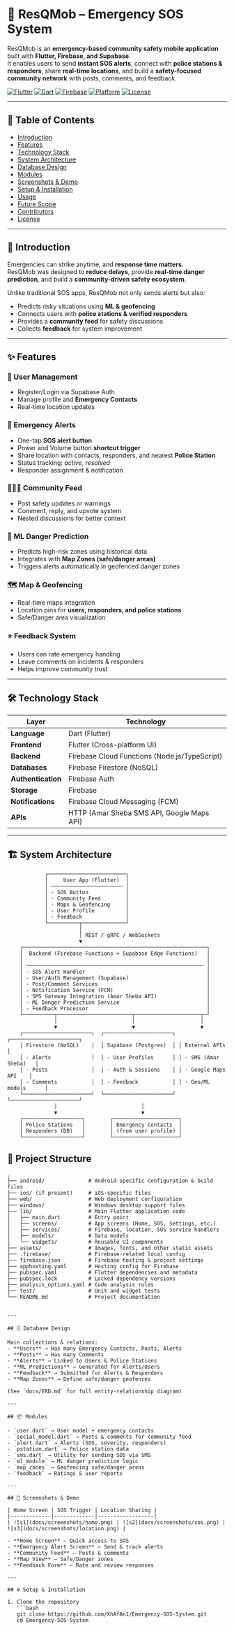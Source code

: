 # 🚨 ResQMob – Emergency SOS System  

ResQMob is an **emergency-based community safety mobile application** built with **Flutter, Firebase, and Supabase**.  
It enables users to send **instant SOS alerts**, connect with **police stations & responders**, share **real-time locations**, and build a **safety-focused community network** with posts, comments, and feedback.  

[![Flutter](https://img.shields.io/badge/Flutter-3.x-blue?logo=flutter)](https://flutter.dev)
[![Dart](https://img.shields.io/badge/Dart-3.x-blue?logo=dart)](https://dart.dev)
[![Firebase](https://img.shields.io/badge/Firebase-Backend-orange?logo=firebase)](https://firebase.google.com)
[![Platform](https://img.shields.io/badge/Platform-Android%20%7C%20iOS%20%7C%20Web%20%7C%20Windows-success)]()
[![License](https://img.shields.io/badge/License-Unspecified-lightgrey)]()

---

## 📖 Table of Contents
- [Introduction](#introduction)
- [Features](#features)
- [Technology Stack](#technology-stack)
- [System Architecture](#system-architecture)
- [Database Design](#database-design)
- [Modules](#modules)
- [Screenshots & Demo](#screenshots--demo)
- [Setup & Installation](#setup--installation)
- [Usage](#usage)
- [Future Scope](#future-scope)
- [Contributors](#contributors)
- [License](#license)

---

## 📝 Introduction
Emergencies can strike anytime, and **response time matters**.  
ResQMob was designed to **reduce delays**, provide **real-time danger prediction**, and build a **community-driven safety ecosystem**.  

Unlike traditional SOS apps, ResQMob not only sends alerts but also:  
- Predicts risky situations using **ML & geofencing**  
- Connects users with **police stations & verified responders**  
- Provides a **community feed** for safety discussions  
- Collects **feedback** for system improvement  

---

## ✨ Features

### 👤 User Management
- Register/Login via Supabase Auth  
- Manage profile and **Emergency Contacts**  
- Real-time location updates  

### 🚨 Emergency Alerts
- One-tap **SOS alert button**
- Power and Volume button **shortcut trigger**
- Share location with contacts, responders, and nearest **Police Station**  
- Status tracking: *active, resolved*  
- Responder assignment & notification  

### 🧑‍🤝‍🧑 Community Feed
- Post safety updates or warnings  
- Comment, reply, and upvote system  
- Nested discussions for better context  

### 🧠 ML Danger Prediction
- Predicts high-risk zones using historical data  
- Integrates with **Map Zones (safe/danger areas)**  
- Triggers alerts automatically in geofenced danger zones  

### 🗺️ Map & Geofencing
- Real-time maps integration  
- Location pins for **users, responders, and police stations**  
- Safe/Danger area visualization  

### ⭐ Feedback System
- Users can rate emergency handling  
- Leave comments on incidents & responders  
- Helps improve community trust  

---

## 🛠 Technology Stack

| Layer              | Technology |
|--------------------|------------|
| **Language**       | Dart (Flutter) |
| **Frontend**       | Flutter (Cross-platform UI) |
| **Backend**        | Firebase Cloud Functions (Node.js/TypeScript) |
| **Databases**      | Firebase Firestore (NoSQL) |
| **Authentication** | Firebase Auth |
| **Storage**        | Firebase  |
| **Notifications**  | Firebase Cloud Messaging (FCM) |
| **APIs**           | HTTP (Amar Sheba SMS API, Google Maps API) |

---

## 🏗 System Architecture
                ┌─────────────────────────┐
                │     User App (Flutter)  │
                │ ─────────────────────── │
                │ - SOS Button            │
                │ - Community Feed        │
                │ - Maps & Geofencing     │
                │ - User Profile          │
                │ - Feedback              │
                └──────────┬──────────────┘
                           │
                           │ REST / gRPC / WebSockets
                           ▼
        ┌───────────────────────────────────────────────────────────┐
        │  Backend (Firebase Functions + Supabase Edge Functions)   │
        │                                                           │
        │ ───────────────────────────────────────────────────────── │
        │ - SOS Alert Handler                                       │
        │ - User/Auth Management (Supabase)                         │
        │ - Post/Comment Services                                   │
        │ - Notification Service (FCM)                              │
        │ - SMS Gateway Integration (Amar Sheba API)                │
        │ - ML Danger Prediction Service                            │
        │ - Feedback Processor                                      │
        └──────────┬────────────────────────┬─────────────────────┬─┘
                   │                        │                     │
                   ▼                        ▼                     ▼
        ┌──────────────────────┐  ┌──────────────────────┐ ┌──────────────────────┐
        │ Firestore (NoSQL)    │  │ Supabase (Postgres)  │ │ External APIs        │
        │ - Alerts             │  │ - User Profiles      │ │ - SMS (Amar Sheba)   │
        │ - Posts              │  │ - Auth & Sessions    │ │ - Google Maps API    │
        │ - Comments           │  │ - Feedback           │ │ - Geo/ML models      │
        └──────────────────────┘  └──────────────────────┘ └──────────────────────┘
                   │                           │
                   ▼                           ▼
        ┌───────────────────┐        ┌─────────────────────┐
        │ Police Stations   │        │ Emergency Contacts  │
        │ Responders (DB)   │        │ (from user profile) │
        └───────────────────┘        └─────────────────────┘


## 📁 Project Structure

```plaintext
.
├── android/              # Android-specific configuration & build files
├── ios/ (if present)     # iOS-specific files
├── web/                  # Web deployment configuration
├── windows/              # Windows desktop support files
├── lib/                  # Main Flutter application code
│   ├── main.dart         # Entry point
│   ├── screens/          # App screens (Home, SOS, Settings, etc.)
│   ├── services/         # Firebase, location, SOS service handlers
│   ├── models/           # Data models
│   └── widgets/          # Reusable UI components
├── assets/               # Images, fonts, and other static assets
├── .firebase/            # Firebase-related local config
├── firebase.json         # Firebase hosting & project settings
├── apphosting.yaml       # Hosting config for Firebase
├── pubspec.yaml          # Flutter dependencies and metadata
├── pubspec.lock          # Locked dependency versions
├── analysis_options.yaml # Code analysis rules
├── test/                 # Unit and widget tests
└── README.md             # Project documentation


---

## 🗄 Database Design

Main collections & relations:
- **Users** → Has many Emergency Contacts, Posts, Alerts  
- **Posts** → Has many Comments  
- **Alerts** → Linked to Users & Police Stations  
- **ML Predictions** → Generated for Alerts/Users  
- **Feedback** → Submitted for Alerts & Responders  
- **Map Zones** → Define safe/danger geofences  

(See `docs/ERD.md` for full entity-relationship diagram)

---

## 📦 Modules

- `user.dart` → User model + emergency contacts  
- `social_model.dart` → Posts & comments for community feed  
- `alert.dart` → Alerts (SOS, severity, responders)  
- `pstation.dart` → Police station data  
- `sms.dart` → Utility for sending SOS via SMS  
- `ml_module` → ML danger prediction logic  
- `map_zones` → Geofencing safe/danger areas  
- `feedback` → Ratings & user reports  

---

## 📸 Screenshots & Demo

| Home Screen | SOS Trigger | Location Sharing |
|-------------|-------------|------------------|
| ![s1](docs/screenshots/home.png) | ![s2](docs/screenshots/sos.png) | ![s3](docs/screenshots/location.png) |

- **Home Screen** – Quick access to SOS  
- **Emergency Alert Screen** – Send & track alerts  
- **Community Feed** – Posts & comments  
- **Map View** – Safe/Danger zones  
- **Feedback Form** – Rate and review responses  

---

## ⚙️ Setup & Installation

1. Clone the repository  
   ```bash
   git clone https://github.com/XhAfAn1/Emergency-SOS-System.git
   cd Emergency-SOS-System

